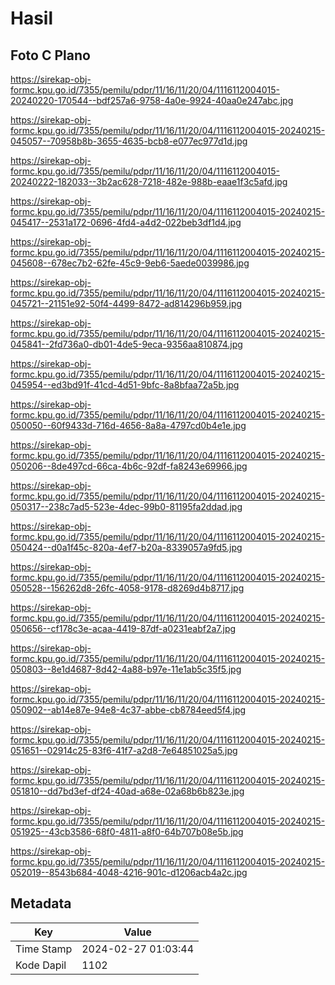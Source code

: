 # Hasil

## Foto C Plano

https://sirekap-obj-formc.kpu.go.id/7355/pemilu/pdpr/11/16/11/20/04/1116112004015-20240220-170544--bdf257a6-9758-4a0e-9924-40aa0e247abc.jpg

https://sirekap-obj-formc.kpu.go.id/7355/pemilu/pdpr/11/16/11/20/04/1116112004015-20240215-045057--70958b8b-3655-4635-bcb8-e077ec977d1d.jpg

https://sirekap-obj-formc.kpu.go.id/7355/pemilu/pdpr/11/16/11/20/04/1116112004015-20240222-182033--3b2ac628-7218-482e-988b-eaae1f3c5afd.jpg

https://sirekap-obj-formc.kpu.go.id/7355/pemilu/pdpr/11/16/11/20/04/1116112004015-20240215-045417--2531a172-0696-4fd4-a4d2-022beb3df1d4.jpg

https://sirekap-obj-formc.kpu.go.id/7355/pemilu/pdpr/11/16/11/20/04/1116112004015-20240215-045608--678ec7b2-62fe-45c9-9eb6-5aede0039986.jpg

https://sirekap-obj-formc.kpu.go.id/7355/pemilu/pdpr/11/16/11/20/04/1116112004015-20240215-045721--21151e92-50f4-4499-8472-ad814296b959.jpg

https://sirekap-obj-formc.kpu.go.id/7355/pemilu/pdpr/11/16/11/20/04/1116112004015-20240215-045841--2fd736a0-db01-4de5-9eca-9356aa810874.jpg

https://sirekap-obj-formc.kpu.go.id/7355/pemilu/pdpr/11/16/11/20/04/1116112004015-20240215-045954--ed3bd91f-41cd-4d51-9bfc-8a8bfaa72a5b.jpg

https://sirekap-obj-formc.kpu.go.id/7355/pemilu/pdpr/11/16/11/20/04/1116112004015-20240215-050050--60f9433d-716d-4656-8a8a-4797cd0b4e1e.jpg

https://sirekap-obj-formc.kpu.go.id/7355/pemilu/pdpr/11/16/11/20/04/1116112004015-20240215-050206--8de497cd-66ca-4b6c-92df-fa8243e69966.jpg

https://sirekap-obj-formc.kpu.go.id/7355/pemilu/pdpr/11/16/11/20/04/1116112004015-20240215-050317--238c7ad5-523e-4dec-99b0-81195fa2ddad.jpg

https://sirekap-obj-formc.kpu.go.id/7355/pemilu/pdpr/11/16/11/20/04/1116112004015-20240215-050424--d0a1f45c-820a-4ef7-b20a-8339057a9fd5.jpg

https://sirekap-obj-formc.kpu.go.id/7355/pemilu/pdpr/11/16/11/20/04/1116112004015-20240215-050528--156262d8-26fc-4058-9178-d8269d4b8717.jpg

https://sirekap-obj-formc.kpu.go.id/7355/pemilu/pdpr/11/16/11/20/04/1116112004015-20240215-050656--cf178c3e-acaa-4419-87df-a0231eabf2a7.jpg

https://sirekap-obj-formc.kpu.go.id/7355/pemilu/pdpr/11/16/11/20/04/1116112004015-20240215-050803--8e1d4687-8d42-4a88-b97e-11e1ab5c35f5.jpg

https://sirekap-obj-formc.kpu.go.id/7355/pemilu/pdpr/11/16/11/20/04/1116112004015-20240215-050902--ab14e87e-94e8-4c37-abbe-cb8784eed5f4.jpg

https://sirekap-obj-formc.kpu.go.id/7355/pemilu/pdpr/11/16/11/20/04/1116112004015-20240215-051651--02914c25-83f6-41f7-a2d8-7e64851025a5.jpg

https://sirekap-obj-formc.kpu.go.id/7355/pemilu/pdpr/11/16/11/20/04/1116112004015-20240215-051810--dd7bd3ef-df24-40ad-a68e-02a68b6b823e.jpg

https://sirekap-obj-formc.kpu.go.id/7355/pemilu/pdpr/11/16/11/20/04/1116112004015-20240215-051925--43cb3586-68f0-4811-a8f0-64b707b08e5b.jpg

https://sirekap-obj-formc.kpu.go.id/7355/pemilu/pdpr/11/16/11/20/04/1116112004015-20240215-052019--8543b684-4048-4216-901c-d1206acb4a2c.jpg


## Metadata

| Key        | Value               |
| ---------- | ------------------- |
| Time Stamp | 2024-02-27 01:03:44 |
| Kode Dapil | 1102                |



